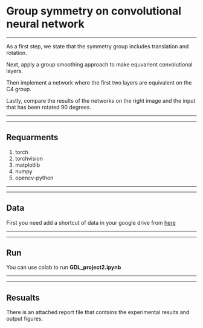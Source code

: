# Group symmetry on convolutional neural network
------------------------------------------------
As a first step, we state that the symmetry group includes translation and rotation.

Next, apply a group smoothing approach to make equvarient convolutional layers.

Then implement a network where the first two layers are equivalent on the C4 group.

Lastly, compare the results of the networks on the right image and the input that has been rotated 90 degrees. 

----------------------------------
------------------------------------

## Requarments
1. torch
2. torchvision
3. matplotlib
4. numpy
5. opencv-python

-------------------------------------
-------------------------------------
## Data
First you need add a shortcut of data in your google drive from [here](https://drive.google.com/drive/folders/1YNnDxEvc6B5-EdyIUK4EpFqtSovF0lpD?usp=sharing)
 
---------------------
-------------------
## Run
You can use colab to run **GDL_project2.ipynb**
 
---------------------
--------------------

## Resualts
There is an attached report file that contains the experimental results and output figures. 



